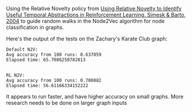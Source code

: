 Using the Relative Novelty policy from [Using Relative Novelty to Identify Useful Temporal Abstractions in Reinforcement Learning. Simesk & Barto, 2004](https://dl.acm.org/doi/pdf/10.1145/1015330.1015353) to guide random walks in the Node2Vec algorithm for node classification in graphs.

Here's the output of the tests on the Zachary's Karate Club graph:

    Default N2V:
    Avg accuracy from 100 runs: 0.637059
    Elapsed time: 65.7086250782013


    RL N2V:
    Avg accuracy from 100 runs: 0.700882
    Elapsed time: 56.61166334152222
    
It appears to run faster, and have higher accuracy on small graphs. More research needs to be done on larger graph inputs
